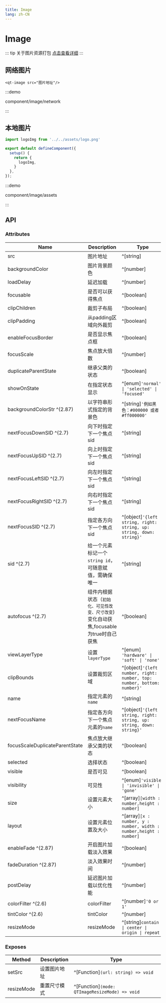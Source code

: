 ```yaml
---
title: Image
lang: zh-CN
---
```


# Image

::: tip 关于图片资源打包
[点击查看详细](/zh-CN/guide/compile/resource)
:::

## 网络图片

`<qt-image src="图片地址"/>`

:::demo

component/image/network

:::

## 本地图片

```ts
import logoImg from '../../assets/logo.png'

export default defineComponent({
  setup() {
    return {
      logoImg,
    }
  },
});
```

:::demo

component/image/assets

:::

## API

### Attributes

| Name                           | Description                                         | Type                                                                   | Default |
|--------------------------------|-----------------------------------------------------|------------------------------------------------------------------------| ------- |
| src                            | 图片地址                                                | ^[string]                                                              | —       |
| backgroundColor                | 图片背景颜色                                              | ^[number]                                                              | —       |
| loadDelay                      | 延迟加载                                                | ^[number]                                                              | —       |
| focusable                      | 是否可以获得焦点                                            | ^[boolean]                                                             | false   |
| clipChildren                   | 裁剪子布局                                               | ^[boolean]                                                             | false   |
| clipPadding                    | 从padding区域向外裁剪                                      | ^[boolean]                                                             | false   |
| enableFocusBorder              | 是否显示焦点框                                             | ^[boolean]                                                             | false   |
| focusScale                     | 焦点放大倍数                                              | ^[number]                                                              | 1.1     |
| duplicateParentState           | 继承父类的状态                                             | ^[boolean]                                                             | false   |
| showOnState                    | 在指定状态显示                                             | ^[enum]`'normal' \| 'selected' \| 'focused'`                           | normal  |
| backgroundColorStr ^(2.87)     | 以字符串形式指定的背景色                                        | ^[string]`'例如黑色：#000000 或者 #ff000000'`                                 | -       |
| nextFocusDownSID ^(2.7)        | 向下时指定下一个焦点sid                                       | ^[string]                                                              | -       |
| nextFocusUpSID ^(2.7)          | 向上时指定下一个焦点sid                                       | ^[string]                                                              | -       |
| nextFocusLeftSID ^(2.7)        | 向左时指定下一个焦点sid                                       | ^[string]                                                              | -       |
| nextFocusRightSID ^(2.7)       | 向右时指定下一个焦点sid                                       | ^[string]                                                              | -       |
| nextFocusSID ^(2.7)            | 指定各方向下一个焦点sid                                       | ^[object]`'{left : string, right: string, up: string, down: string}'`  | -       |
| sid ^(2.7)                     | 给一个元素标记一个`string id`，可随意赋值，需确保唯一                    | ^[string]                                                              | -       |
| autofocus ^(2.7)               | 组件内根据状态（`初始化、可见性改变、尺寸改变`)变化自动获焦,focusable为true时自己获焦 | ^[boolean]                                                             | false   |
| viewLayerType                  | 设置`layerType`                                       | ^[enum]` 'hardware' \| 'soft' \| 'none'`                              | -       |
| clipBounds                     | 设置裁剪区域                                              | ^[object]`'{left : number, right: number, top: number, bottom: number}'` | -       |
| name                           | 指定元素的`name`                                         | ^[string]                                                              | -       |
| nextFocusName                  | 指定各方向下一个焦点元素的`name`                                 | ^[object]`'{left : string, right: string, up: string, down: string}'`  | -       |
| focusScaleDuplicateParentState | 焦点放大继承父类的状态                                         | ^[boolean]                                                             | false   |
| selected                       | 选择状态                                                | ^[boolean]                                                             | false   |
| visible                        | 是否可见                                                | ^[boolean]                                                             | false   |
| visibility                     | 可见性                                                 | ^[enum]`'visible' \| 'invisible' \| 'gone'`                            | visible |
| size                           | 设置元素大小                                              | ^[array]`[width : number,height : number]`                             | -       |
| layout                         | 设置元素位置及大小                                           | ^[array]`[x : number, y : number, width : number,height : number]`     | -       |
| enableFade ^(2.87)             | 开启图片加载淡入效果                                          | ^[boolean]                                                             | false   |
| fadeDuration ^(2.87)          | 淡入效果时间                                              | ^[number]                                                              | 200ms   |
| postDelay                      | 延迟图片加载以优化性能                                         | ^[number]                                                              | 0ms     |
| colorFilter ^(2.6)            | colorFilter                                         | ^[number]`'0 or 1'`                                                    | -       |
| tintColor ^(2.6)          | tintColor                                           | ^[number]                                                              | -       |
| resizeMode                     | resizeMode                                          | ^[string]`contain \| center \| origin \| repeat`                       | -       |

### Exposes

| Method                       | Description                    | Type                                                                          |
|------------------------------|--------------------------------|-------------------------------------------------------------------------------|
| setSrc                       | 设置图片地址                      | ^[Function]`(url: string) => void`                |
| resizeMode                   | 重置尺寸模式                      | ^[Function]`(mode: QTImageResizeMode) => void`    |
